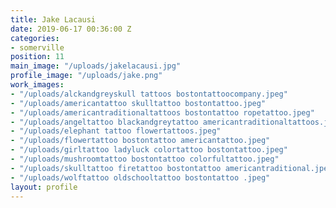 ```yaml
---
title: Jake Lacausi
date: 2019-06-17 00:36:00 Z
categories:
- somerville
position: 11
main_image: "/uploads/jakelacausi.jpg"
profile_image: "/uploads/jake.png"
work_images:
- "/uploads/alckandgreyskull tattoos bostontattoocompany.jpeg"
- "/uploads/americantattoo skulltattoo bostontattoo.jpeg"
- "/uploads/americantraditionaltattoos bostontattoo ropetattoo.jpeg"
- "/uploads/angeltattoo blackandgreytattoo americantraditionaltattoos.jpeg"
- "/uploads/elephant tattoo flowertattoos.jpeg"
- "/uploads/flowertattoo bostontattoo americantattoo.jpeg"
- "/uploads/girltattoo ladyluck colortattoo bostontattoo.jpeg"
- "/uploads/mushroomtattoo bostontattoo colorfultattoo.jpeg"
- "/uploads/skulltattoo firetattoo bostontattoo americantraditional.jpeg"
- "/uploads/wolftattoo oldschooltattoo bostontattoo .jpeg"
layout: profile
---
```


